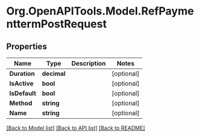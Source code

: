 # Org.OpenAPITools.Model.RefPaymenttermPostRequest

## Properties

Name | Type | Description | Notes
------------ | ------------- | ------------- | -------------
**Duration** | **decimal** |  | [optional] 
**IsActive** | **bool** |  | [optional] 
**IsDefault** | **bool** |  | [optional] 
**Method** | **string** |  | [optional] 
**Name** | **string** |  | [optional] 

[[Back to Model list]](../README.md#documentation-for-models) [[Back to API list]](../README.md#documentation-for-api-endpoints) [[Back to README]](../README.md)

